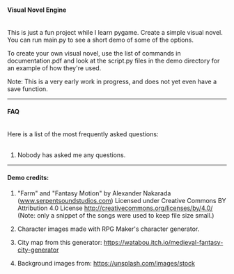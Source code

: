 #### Visual Novel Engine
<br>
This is just a fun project while I learn pygame. Create a simple visual novel. You can run main.py to see a short demo of some of the options.

To create your own visual novel, use the list of commands in documentation.pdf and look at the script.py files in the demo directory for an example of how they're used.

Note: This is a very early work in progress, and does not yet even have a save function.

---
#### FAQ
<br>
Here is a list of the most frequently asked questions:<br><br>

1. Nobody has asked me any questions.


---
#### Demo credits:

1. "Farm" and "Fantasy Motion" by Alexander Nakarada (www.serpentsoundstudios.com)
Licensed under Creative Commons BY Attribution 4.0 License
http://creativecommons.org/licenses/by/4.0/ (Note: only a snippet of the songs were used to keep file size small.)

2. Character images made with RPG Maker's character generator.

3. City map from this generator: https://watabou.itch.io/medieval-fantasy-city-generator

4. Background images from: https://unsplash.com/images/stock
